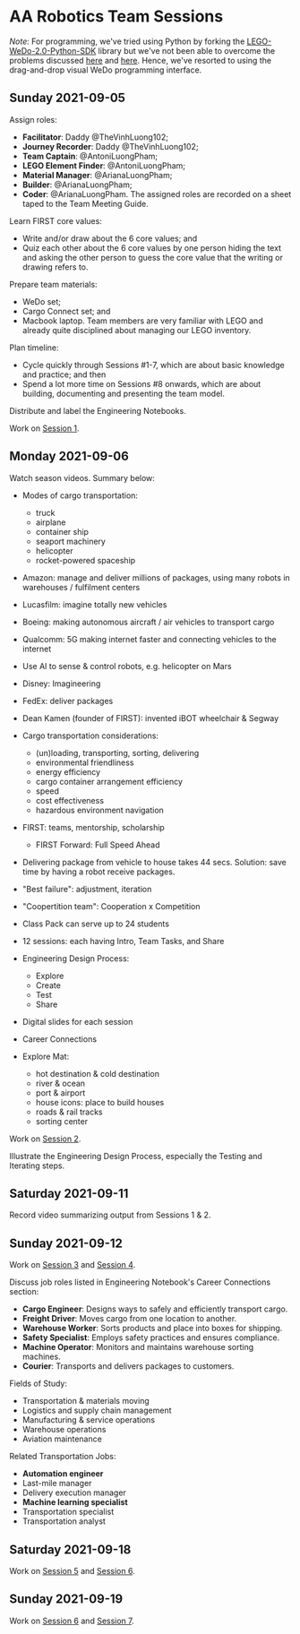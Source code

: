 # AA Robotics Team Sessions

_Note_: For programming, we've tried using Python by forking the [LEGO-WeDo-2.0-Python-SDK](https://github.com/AntoniLuongPham/LEGO-WeDo-2.0-Python-SDK) library but we've not been able to overcome the problems discussed [here](https://github.com/jannopet/LEGO-WeDo-2.0-Python-SDK/issues/3) and [here](https://github.com/jannopet/LEGO-WeDo-2.0-Python-SDK/issues/4). Hence, we've resorted to using the drag-and-drop visual WeDo programming interface.


## Sunday 2021-09-05

Assign roles:
- __Facilitator__: Daddy @TheVinhLuong102;
- __Journey Recorder__: Daddy @TheVinhLuong102;
- __Team Captain__: @AntoniLuongPham;
- __LEGO Element Finder__: @AntoniLuongPham;
- __Material Manager__: @ArianaLuongPham;
- __Builder__: @ArianaLuongPham;
- __Coder__: @ArianaLuongPham.
The assigned roles are recorded on a sheet taped to the Team Meeting Guide.

Learn FIRST core values:
- Write and/or draw about the 6 core values; and
- Quiz each other about the 6 core values by one person hiding the text and asking the other person to guess the core value that the writing or drawing refers to.

Prepare team materials:
- WeDo set;
- Cargo Connect set; and
- Macbook laptop.
Team members are very familiar with LEGO and already quite disciplined about managing our LEGO inventory.

Plan timeline:
- Cycle quickly through Sessions #1-7, which are about basic knowledge and practice; and then
- Spend a lot more time on Sessions #8 onwards, which are about building, documenting and presenting the team model.

Distribute and label the Engineering Notebooks.

Work on [Session 1](Session-01).


## Monday 2021-09-06

Watch season videos. Summary below:

- Modes of cargo transportation:
  - truck
  - airplane
  - container ship
  - seaport machinery
  - helicopter
  - rocket-powered spaceship

- Amazon: manage and deliver millions of packages, using many robots in warehouses / fulfilment centers

- Lucasfilm: imagine totally new vehicles

- Boeing: making autonomous aircraft / air vehicles to transport cargo

- Qualcomm: 5G making internet faster and connecting vehicles to the internet

- Use AI to sense & control robots, e.g. helicopter on Mars

- Disney: Imagineering

- FedEx: deliver packages

- Dean Kamen (founder of FIRST): invented iBOT wheelchair & Segway

- Cargo transportation considerations:
  - (un)loading, transporting, sorting, delivering
  - environmental friendliness
  - energy efficiency
  - cargo container arrangement efficiency
  - speed
  - cost effectiveness
  - hazardous environment navigation

- FIRST: teams, mentorship, scholarship
  - FIRST Forward: Full Speed Ahead

- Delivering package from vehicle to house takes 44 secs. Solution: save time by having a robot receive packages.

- "Best failure": adjustment, iteration

- "Coopertition team": Cooperation x Competition

- Class Pack can serve up to 24 students

- 12 sessions: each having Intro, Team Tasks, and Share

- Engineering Design Process:
  - Explore
  - Create
  - Test
  - Share

- Digital slides for each session

- Career Connections

- Explore Mat:
  - hot destination & cold destination
  - river & ocean
  - port & airport
  - house icons: place to build houses
  - roads & rail tracks
  - sorting center

Work on [Session 2](Session-02).

Illustrate the Engineering Design Process, especially the Testing and Iterating steps.


## Saturday 2021-09-11

Record video summarizing output from Sessions 1 & 2.


## Sunday 2021-09-12

Work on [Session 3](Session-03) and [Session 4](Session-04).

Discuss job roles listed in Engineering Notebook's Career Connections section:
- __Cargo Engineer__: Designs ways to safely and efficiently transport cargo.
- __Freight Driver__: Moves cargo from one location to another.
- __Warehouse Worker__: Sorts products and place into boxes for shipping.
- __Safety Specialist__: Employs safety practices and ensures compliance.
- __Machine Operator__: Monitors and maintains warehouse sorting machines.
- __Courier__: Transports and delivers packages to customers.

Fields of Study:
- Transportation & materials moving
- Logistics and supply chain management
- Manufacturing & service operations
- Warehouse operations
- Aviation maintenance

Related Transportation Jobs:
- __Automation engineer__
- Last-mile manager
- Delivery execution manager
- __Machine learning specialist__
- Transportation specialist
- Transportation analyst


## Saturday 2021-09-18

Work on [Session 5](Session-05) and [Session 6](Session-06).


## Sunday 2021-09-19

Work on [Session 6](Session-06) and [Session 7](Session-07).
